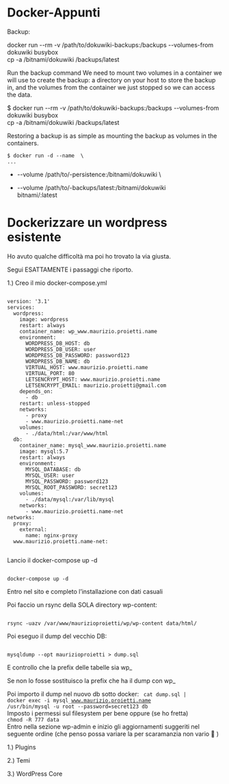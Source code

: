 # Docker-Appunti

Backup:


  docker run --rm -v /path/to/dokuwiki-backups:/backups --volumes-from dokuwiki busybox \
    cp -a /bitnami/dokuwiki /backups/latest


Run the backup command
We need to mount two volumes in a container we will use to create the backup: a directory on your host to store the backup in, and the volumes from the container we just stopped so we can access the data.


  $ docker run --rm -v /path/to/dokuwiki-backups:/backups --volumes-from dokuwiki busybox \
    cp -a /bitnami/dokuwiki /backups/latest


Restoring a backup is as simple as mounting the backup as volumes in the containers.


    $ docker run -d --name  \
    ...
  -  --volume /path/to/-persistence:/bitnami/dokuwiki \
  +  --volume /path/to/-backups/latest:/bitnami/dokuwiki \
    bitnami/:latest





# Dockerizzare un wordpress esistente

Ho avuto qualche difficoltà ma poi ho trovato la via giusta.

Segui ESATTAMENTE i passaggi che riporto.

1.) Creo il mio docker-compose.yml

<code>
version: '3.1'
services:
  wordpress:
    image: wordpress
    restart: always
    container_name: wp_www.maurizio.proietti.name
    environment:
      WORDPRESS_DB_HOST: db
      WORDPRESS_DB_USER: user
      WORDPRESS_DB_PASSWORD: password123
      WORDPRESS_DB_NAME: db
      VIRTUAL_HOST: www.maurizio.proietti.name
      VIRTUAL_PORT: 80
      LETSENCRYPT_HOST: www.maurizio.proietti.name
      LETSENCRYPT_EMAIL: maurizio.proietti@gmail.com
    depends_on:
      - db
    restart: unless-stopped
    networks:
      - proxy
      - www.maurizio.proietti.name-net
    volumes:
      - ./data/html:/var/www/html
  db:
    container_name: mysql_www.maurizio.proietti.name
    image: mysql:5.7
    restart: always
    environment:
      MYSQL_DATABASE: db
      MYSQL_USER: user
      MYSQL_PASSWORD: password123
      MYSQL_ROOT_PASSWORD: secret123
    volumes:
      - ./data/mysql:/var/lib/mysql
    networks:
      - www.maurizio.proietti.name-net
networks:
  proxy:
    external:
      name: nginx-proxy
  www.maurizio.proietti.name-net:

</code>

Lancio il docker-compose up -d

<code>
docker-compose up -d
</code>

Entro nel sito e completo l’installazione con dati casuali

Poi faccio un rsync della SOLA directory wp-content:

<code>
rsync -uazv /var/www/maurizioproietti/wp/wp-content data/html/
</code>  

Poi eseguo il dump del vecchio DB:

<code>
mysqldump --opt maurizioproietti > dump.sql
</code>  

E controllo che la prefix delle tabelle sia wp_

Se non lo fosse sostituisco la prefix che ha il dump con wp_

Poi importo il dump nel nuovo db sotto docker:
<code>
cat dump.sql | docker exec -i mysql_www.maurizio.proietti.name /usr/bin/mysql -u root --password=secret123 db
</code>  
Imposto i permessi sul filesystem per bene oppure (se ho fretta)
<code>
chmod -R 777 data
</code>  
Entro nella sezione wp-admin e inizio gli aggiornamenti suggeriti nel seguente ordine (che penso possa variare la per scaramanzia non vario 🙂 )

1.) Plugins

2.) Temi

3.) WordPress Core
